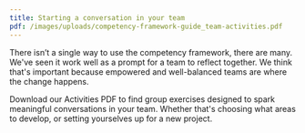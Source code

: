 ```yaml
---
title: Starting a conversation in your team
pdf: /images/uploads/competency-framework-guide_team-activities.pdf
---
```

There isn’t a single way to use the competency framework, there are many. We've seen it work well as a prompt for a team to reflect together. We think that's important because empowered and well-balanced teams are where the change happens.

Download our Activities PDF to find group exercises designed to spark meaningful conversations in your team. Whether that's choosing what areas to develop, or setting yourselves up for a new project.